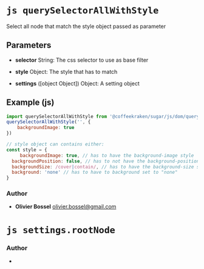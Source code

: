 


<!-- @namespace    sugar.js.dom -->
<!-- @name    querySelectorAllWithStyle -->

# ```js querySelectorAllWithStyle ```


Select all node that match the style object passed as parameter

## Parameters

- **selector**  String: The css selector to use as base filter

- **style**  Object: The style that has to match

- **settings** ([object Object]) Object: A setting object



## Example (js)

```js
import querySelectorAllWithStyle from '@coffeekraken/sugar/js/dom/querySelectorAllWithStyle'
querySelectorAllWithStyle('', {
	backgroundImage: true
})

// style object can contains either:
const style = {
	 backgroundImage: true, // has to have the background-image style
  backgroundPosition: false, // has to not have the background-position style
  backgroundSize: /cover|contain/, // has to have the background-size set to cover or contain
  background: 'none' // has to have to background set to "none"
}
```


### Author
- **Olivier Bossel** <a href="mailto:olivier.bossel@gmail.com">olivier.bossel@gmail.com</a> 




<!-- @name    settings.rootNode -->

# ```js settings.rootNode ```






### Author
- 

